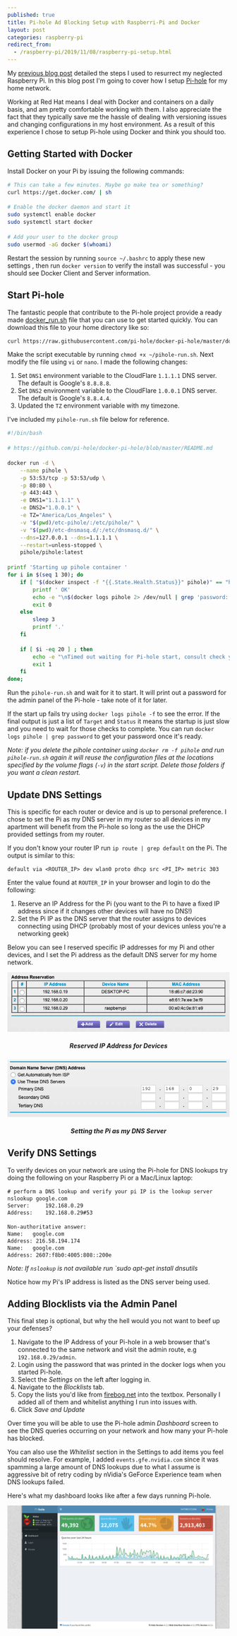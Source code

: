 ```yaml
---
published: true
title: Pi-hole Ad Blocking Setup with Raspberri-Pi and Docker
layout: post
categories: raspberry-pi
redirect_from:
  - /raspberry-pi/2019/11/08/raspberry-pi-setup.html
---
```


My [previous blog post](/raspberry-pi/2019/11/08/raspberry-pi-setup.html)
detailed the steps I used to resurrect my neglected Raspberry Pi. In this
blog post I'm going to cover how I setup [Pi-hole](https://pi-hole.net/)
for my home network.

Working at Red Hat means I deal with Docker and containers on a daily basis,
and am pretty comfortable working with them. I also appreciate the fact that
they typically save me the hassle of dealing with versioning issues and
changing configurations in my host environment. As a result of this experience
I chose to setup Pi-hole using Docker and think you should too.

## Getting Started with Docker

Install Docker on your Pi by issuing the following commands:

```bash
# This can take a few minutes. Maybe go make tea or something?
curl https://get.docker.com/ | sh

# Enable the docker daemon and start it
sudo systemctl enable docker
sudo systemctl start docker

# Add your user to the docker group
sudo usermod -aG docker $(whoami)
```

Restart the session by running  `source ~/.bashrc` to apply these new settings
, then run `docker version` to verify the install was successful - you should
see Docker Client and Server information.

## Start Pi-hole

The fantastic people that contribute to the Pi-hole project provide a ready
made [docker_run.sh](https://github.com/pi-hole/docker-pi-hole/blob/master/docker_run.sh)
file that you can use to get started quickly. You can download this file to
your home directory like so:

```bash
curl https://raw.githubusercontent.com/pi-hole/docker-pi-hole/master/docker_run.sh > ~/pihole-run.sh
```

Make the script executable by running `chmod +x ~/pihole-run.sh`. Next modify
the file using `vi` or `nano`. I made the following changes:

1. Set `DNS1` environment variable to the CloudFlare `1.1.1.1` DNS server. The default is Google's `8.8.8.8`.
1. Set `DNS2` environment variable to the CloudFlare `1.0.0.1` DNS server. The default is Google's `8.8.4.4`.
1. Updated the `TZ` environment variable with my timezone.

I've included my `pihole-run.sh` file below for reference.

```bash
#!/bin/bash

# https://github.com/pi-hole/docker-pi-hole/blob/master/README.md

docker run -d \
    --name pihole \
    -p 53:53/tcp -p 53:53/udp \
    -p 80:80 \
    -p 443:443 \
    -e DNS1="1.1.1.1" \
    -e DNS2="1.0.0.1" \
    -e TZ="America/Los_Angeles" \
    -v "$(pwd)/etc-pihole/:/etc/pihole/" \
    -v "$(pwd)/etc-dnsmasq.d/:/etc/dnsmasq.d/" \
    --dns=127.0.0.1 --dns=1.1.1.1 \
    --restart=unless-stopped \
    pihole/pihole:latest

printf 'Starting up pihole container '
for i in $(seq 1 30); do
    if [ "$(docker inspect -f "{{.State.Health.Status}}" pihole)" == "healthy" ] ; then
        printf ' OK'
        echo -e "\n$(docker logs pihole 2> /dev/null | grep 'password:') for your pi-hole: https://${IP}/admin/"
        exit 0
    else
        sleep 3
        printf '.'
    fi

    if [ $i -eq 20 ] ; then
        echo -e "\nTimed out waiting for Pi-hole start, consult check your container logs for more info (\`docker logs pihole\`)"
        exit 1
    fi
done;
```

Run the `pihole-run.sh` and wait for it to start. It will print out a password
for the admin panel of the Pi-hole - take note of it for later.

If the start up fails try using `docker logs pihole -f` to see the error. If the final output is just a list of `Target` and `Status` it means the startup is just slow and you need to wait for those checks to complete. You can run `docker logs pihole | grep password` to get your password once it's ready.

_Note: if you delete the pihole container using `docker rm -f pihole` and run `pihole-run.sh` again it will reuse the configuration files at the locations specified by the volume flags (`-v`) in the start script. Delete those folders if you want a clean restart._

## Update DNS Settings

This is specific for each router or device and is up to personal preference. I
chose to set the Pi as my DNS server in my router so all devices in my
apartment will benefit from the Pi-hole so long as the use the DHCP provided
settings from my router.

If you don't know your router IP run `ip route | grep default` on the Pi. The
output is similar to this:

```
default via <ROUTER_IP> dev wlan0 proto dhcp src <PI_IP> metric 303
```

Enter the value found at `ROUTER_IP` in your browser and login to do the
following:

1. Reserve an IP Address for the Pi (you want to the Pi to have a fixed IP address since if it changes other devices will have no DNS!)
1. Set the Pi IP as the DNS server that the router assigns to devices connecting using DHCP (probably most of your devices unless you're a networking geek)

Below you can see I reserved specific IP addresses for my Pi and other devices,
and I set the Pi address as the default DNS server for my home network.

![](/res/img/posts/2019-11-13-pi-hole-setup.markdown/reserved-addresses.png)
<h5 style="text-align: center">Reserved IP Address for Devices</h5>

![](/res/img/posts/2019-11-13-pi-hole-setup.markdown/dhcp-dns.png)
<h5 style="text-align: center">Setting the Pi as my DNS Server</h5>

## Verify DNS Settings

To verify devices on your network are using the Pi-hole for DNS lookups try
doing the following on your Raspberry Pi or a Mac/Linux laptop:

```
# perform a DNS lookup and verify your pi IP is the lookup server
nslookup google.com
Server:		192.168.0.29
Address:	192.168.0.29#53

Non-authoritative answer:
Name:	google.com
Address: 216.58.194.174
Name:	google.com
Address: 2607:f8b0:4005:808::200e
```

_Note: If `nslookup` is not available run `sudo apt-get install dnsutils_

Notice how my Pi's IP address is listed as the DNS server being used.

## Adding Blocklists via the Admin Panel

This final step is optional, but why the hell would you not want to beef up
your defenses? 

1. Navigate to the IP Address of your Pi-hole in a web browser that's connected
to the same network and visit the admin route, e.g `192.168.0.29/admin`.
1. Login using the password that was printed in the docker logs when you
started Pi-hole.
1. Select the _Settings_ on the left after logging in.
1. Navigate to the _Blocklists_ tab.
1. Copy the lists you'd like from [firebog.net](https://firebog.net) into the textbox. Personally I added all of them and whitelist anything I run into issues with.
1. Click _Save and Update_

Over time you will be able to use the Pi-hole admin _Dashboard_ screen to see
the DNS queries occurring on your network and how many your Pi-hole has
blocked. 

You can also use the _Whitelist_ section in the Settings to add items you feel
should resolve. For example, I added `events.gfe.nvidia.com` since it was
spamming a large amount of DNS lookups due to what I assume is aggressive bit
of retry coding by nVidia's GeForce Experience team when DNS lookups failed.

Here's what my dashboard looks like after a few days running Pi-hole.

![](/res/img/posts/2019-11-13-pi-hole-setup.markdown/pi-hole-dashboard.png)
